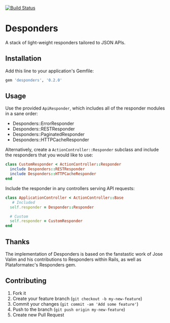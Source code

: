 [![Build Status](https://travis-ci.org/dscout/desponders.png?branch=master)](https://travis-ci.org/dscout/desponders)

# Desponders

A stack of light-weight responders tailored to JSON APIs.

## Installation

Add this line to your application's Gemfile:

```ruby
gem 'desponders', '0.2.0'
```

## Usage

Use the provided `ApiResponder`, which includes all of the responder modules in
a sane order:

* Desponders::ErrorResponder
* Desponders::RESTResponder
* Desponders::PaginatedResponder
* Desponders::HTTPCacheResponder

Alternatively, create a `ActionController::Responder` subclass and include the
responders that you would like to use:

```ruby
class CustomResponder < ActionController::Responder
  include Desponders::RESTResponder
  include Desponders::HTTPCacheResponder
end
```

Include the responder in any controllers serving API requests:

```ruby
class ApplicationController < ActionController::Base
   # Included
  self.responder = Desponder::Responder

  # Custom
  self.responder = CustomResponder
end
```

## Thanks

The implementation of Desponders is based on the fanstastic work of Jose Valim
and his contributions to Responders within Rails, as well as Plataformatec's
Responders gem.

## Contributing

1. Fork it
2. Create your feature branch (`git checkout -b my-new-feature`)
3. Commit your changes (`git commit -am 'Add some feature'`)
4. Push to the branch (`git push origin my-new-feature`)
5. Create new Pull Request
